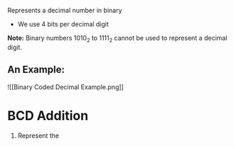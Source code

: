 Represents a decimal number in binary
- We use 4 bits per decimal digit


**Note:** Binary numbers 1010$_2$ to 1111$_2$ cannot be used to represent a decimal digit.

## An Example:
![[Binary Coded Decimal Example.png]]

# BCD Addition

1. Represent the 
